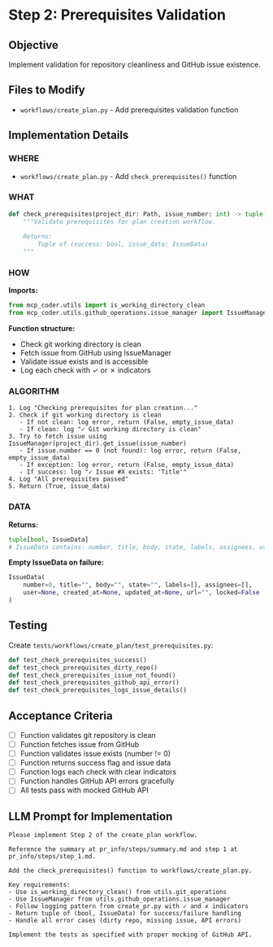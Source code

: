 # Step 2: Prerequisites Validation

## Objective

Implement validation for repository cleanliness and GitHub issue existence.

## Files to Modify

- `workflows/create_plan.py` - Add prerequisites validation function

## Implementation Details

### WHERE
- `workflows/create_plan.py` - Add `check_prerequisites()` function

### WHAT

```python
def check_prerequisites(project_dir: Path, issue_number: int) -> tuple[bool, IssueData]:
    """Validate prerequisites for plan creation workflow.
    
    Returns:
        Tuple of (success: bool, issue_data: IssueData)
    """
```

### HOW

**Imports:**
```python
from mcp_coder.utils import is_working_directory_clean
from mcp_coder.utils.github_operations.issue_manager import IssueManager, IssueData
```

**Function structure:**
- Check git working directory is clean
- Fetch issue from GitHub using IssueManager
- Validate issue exists and is accessible
- Log each check with ✓ or ✗ indicators

### ALGORITHM

```
1. Log "Checking prerequisites for plan creation..."
2. Check if git working directory is clean
   - If not clean: log error, return (False, empty_issue_data)
   - If clean: log "✓ Git working directory is clean"
3. Try to fetch issue using IssueManager(project_dir).get_issue(issue_number)
   - If issue.number == 0 (not found): log error, return (False, empty_issue_data)
   - If exception: log error, return (False, empty_issue_data)
   - If success: log "✓ Issue #X exists: 'Title'"
4. Log "All prerequisites passed"
5. Return (True, issue_data)
```

### DATA

**Returns:**
```python
tuple[bool, IssueData]
# IssueData contains: number, title, body, state, labels, assignees, user, created_at, updated_at, url, locked
```

**Empty IssueData on failure:**
```python
IssueData(
    number=0, title="", body="", state="", labels=[], assignees=[],
    user=None, created_at=None, updated_at=None, url="", locked=False
)
```

## Testing

Create `tests/workflows/create_plan/test_prerequisites.py`:

```python
def test_check_prerequisites_success()
def test_check_prerequisites_dirty_repo()
def test_check_prerequisites_issue_not_found()
def test_check_prerequisites_github_api_error()
def test_check_prerequisites_logs_issue_details()
```

## Acceptance Criteria

- [ ] Function validates git repository is clean
- [ ] Function fetches issue from GitHub
- [ ] Function validates issue exists (number != 0)
- [ ] Function returns success flag and issue data
- [ ] Function logs each check with clear indicators
- [ ] Function handles GitHub API errors gracefully
- [ ] All tests pass with mocked GitHub API

## LLM Prompt for Implementation

```
Please implement Step 2 of the create_plan workflow.

Reference the summary at pr_info/steps/summary.md and step 1 at pr_info/steps/step_1.md.

Add the check_prerequisites() function to workflows/create_plan.py.

Key requirements:
- Use is_working_directory_clean() from utils.git_operations
- Use IssueManager from utils.github_operations.issue_manager
- Follow logging pattern from create_pr.py with ✓ and ✗ indicators
- Return tuple of (bool, IssueData) for success/failure handling
- Handle all error cases (dirty repo, missing issue, API errors)

Implement the tests as specified with proper mocking of GitHub API.
```
